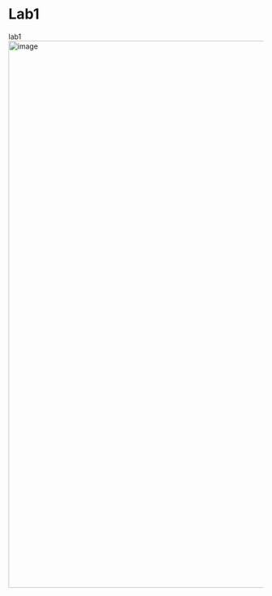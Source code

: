 # Lab1
lab1
<img width="1919" height="1079" alt="image" src="https://github.com/user-attachments/assets/1e0745f9-2f0d-4479-b156-c1bdf473a0ff" />
